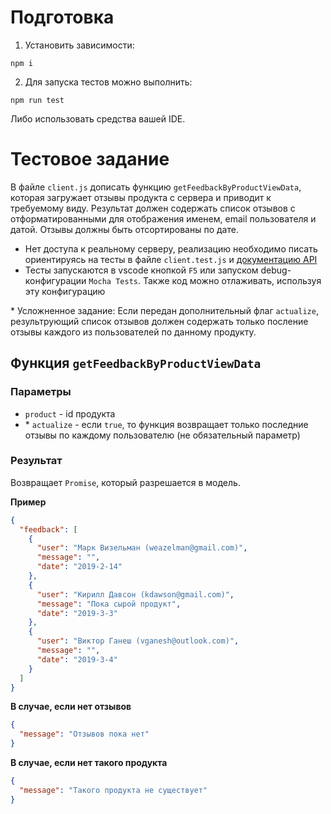 # Подготовка

1. Установить зависимости:
```
npm i
```

2. Для запуска тестов можно выполнить:
```
npm run test
```

Либо использовать средства вашей IDE.


# Тестовое задание

В файле `client.js` дописать функцию `getFeedbackByProductViewData`, которая загружает отзывы продукта с сервера и приводит к требуемому виду.
Результат должен содержать список отзывов с отформатированными для отображения именем, email пользователя и датой.
Отзывы должны быть отсортированы по дате.

- Нет доступа к реальному серверу, реализацию необходимо писать ориентируясь на тесты в файле `client.test.js` и [документацию API](./API.md)
- Тесты запускаются в vscode кнопкой `F5` или запуском debug-конфигурации `Mocha Tests`. Также код можно отлаживать, используя эту конфигурацию

\* Усложненное задание:
Если передан дополнительный флаг `actualize`, результрующий список отзывов должен содержать только посление отзывы каждого из пользователей по данному продукту.

## Функция `getFeedbackByProductViewData`

### Параметры

- `product` - id продукта
- \* `actualize` - если `true`, то функция возвращает только последние отзывы по каждому пользователю (не обязательный параметр)

### Результат

Возвращает `Promise`, который разрешается в модель.

**Пример**

```json
{
  "feedback": [
    {
      "user": "Марк Визельман (weazelman@gmail.com)",
      "message": "",
      "date": "2019-2-14"
    },
    {
      "user": "Кирилл Давсон (kdawson@gmail.com)",
      "message": "Пока сырой продукт",
      "date": "2019-3-3"
    },
    {
      "user": "Виктор Ганеш (vganesh@outlook.com)",
      "message": "",
      "date": "2019-3-4"
    }
  ]
}
```

**В случае, если нет отзывов**

```json
{
  "message": "Отзывов пока нет"
}
```

**В случае, если нет такого продукта**

```json
{
  "message": "Такого продукта не существует"
}
```
